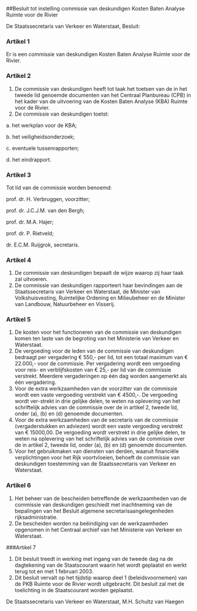 <meta http-equiv='Content-Type' content='text/html; charset=utf-8' />

##Besluit tot instelling commissie van deskundigen Kosten Baten Analyse Ruimte voor de Rivier

De Staatssecretaris van Verkeer en Waterstaat,  Besluit:    

### Artikel  1  

Er is een commissie van deskundigen Kosten Baten Analyse Ruimte voor de Rivier. 

### Artikel  2  

1.  De commissie van deskundigen heeft tot taak het toetsen van de in het tweede lid genoemde documenten van het Centraal Planbureau (CPB) in het kader van de uitvoering van de Kosten Baten Analyse (KBA) Ruimte voor de Rivier.   
2.  De commissie van deskundigen toetst: 

a.  het werkplan voor de KBA; 

b.  het veiligheidsonderzoek; 

c.  eventuele tussenrapporten; 

d.  het eindrapport.   

### Artikel  3  

Tot lid van de commissie worden benoemd: 

prof. dr. H. Verbruggen, voorzitter;

prof. dr. J.C.J.M. van den Bergh;

prof. dr. M.A. Hajer;

prof. dr. P. Rietveld;

dr. E.C.M. Ruijgrok, secretaris. 

### Artikel  4  

1.  De commissie van deskundigen bepaalt de wijze waarop zij haar taak zal uitvoeren.   
2.  De commissie van deskundigen rapporteert haar bevindingen aan de Staatssecretaris van Verkeer en Waterstaat, de Minister van Volkshuisvesting, Ruimtelijke Ordening en Milieubeheer en de Minister van Landbouw, Natuurbeheer en Visserij.  

### Artikel  5  

1.  De kosten voor het functioneren van de commissie van deskundigen komen ten laste van de begroting van het Ministerie van Verkeer en Waterstaat.   
2.  De vergoeding voor de leden van de commissie van deskundigen bedraagt per vergadering € 550,- per lid, tot een totaal maximum van € 22.000,- voor de commissie. Per vergadering wordt een vergoeding voor reis- en verblijfskosten van € 25,- per lid van de commissie verstrekt. Meerdere vergaderingen op één dag worden aangemerkt als één vergadering.   
3.  Voor de extra werkzaamheden van de voorzitter van de commissie wordt een vaste vergoeding verstrekt van € 4500,-. De vergoeding wordt ver-strekt in drie gelijke delen, te weten na oplevering van het schriftelijk advies van de commissie over de in artikel 2, tweede lid, onder (a), (b) en (d) genoemde documenten.   
4.  Voor de extra werkzaamheden van de secretaris van de commissie (vergaderstukken en adviezen) wordt een vaste vergoeding verstrekt van € 15000,00. De vergoeding wordt verstrekt in drie gelijke delen, te weten na oplevering van het schriftelijk advies van de commissie over de in artikel 2, tweede lid, onder (a), (b) en (d) genoemde documenten.   
5.  Voor het gebruikmaken van diensten van derden, waaruit financiële verplichtingen voor het Rijk voortvloeien, behoeft de commissie van deskundigen toestemming van de Staatssecretaris van Verkeer en Waterstaat.  

### Artikel  6  

1.  Het beheer van de bescheiden betreffende de werkzaamheden van de commissie van deskundigen geschiedt met inachtneming van de bepalingen van het Besluit algemene secretarisaangelegenheden rijksadministratie.   
2.  De bescheiden worden na beëindiging van de werkzaamheden opgenomen in het Centraal archief van het Ministerie van Verkeer en Waterstaat.  

###Artikel 7 

1. Dit besluit treedt in werking met ingang van de tweede dag na de dagtekening van de Staatscourant waarin het wordt geplaatst en werkt terug tot en met 1 februari 2003.
2. Dit besluit vervalt op het tijdstip waarop deel 1 (beleidsvoornemen) van de PKB Ruimte voor de Rivier wordt uitgebracht.
Dit besluit zal met de toelichting in de Staatscourant worden geplaatst.   

De 
Staatssecretaris van Verkeer en Waterstaat, 
M.H. Schultz van Haegen      
